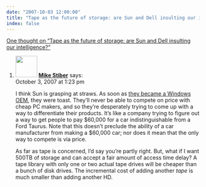 ```yaml
---
date: "2007-10-03 12:00:00"
title: "Tape as the future of storage: are Sun and Dell insulting our intelligence?"
index: false
---
```


[One thought on &ldquo;Tape as the future of storage: are Sun and Dell insulting our intelligence?&rdquo;](/lemire/blog/2007/10-03-tape-as-the-future-of-storage-are-sun-and-dell-insulting-our-intelligence)

<ol class="comment-list">
<li id="comment-49493" class="comment even thread-even depth-1">
<div class="comment-author vcard">
<img alt src="https://secure.gravatar.com/avatar/dada9de44173d6c1b13691554ef8e974?s=56&#038;d=mm&#038;r=g" srcset="https://secure.gravatar.com/avatar/dada9de44173d6c1b13691554ef8e974?s=112&#038;d=mm&#038;r=g 2x" class="avatar avatar-56 photo" height="56" width="56" decoding="async" /> <b class="fn"><a href="https://expert-opinion.blogspot.com/" class="url" rel="ugc external nofollow">Mike Stiber</a></b> <span class="says">says:</span> </div>
<div class="comment-metadata"><time datetime="2007-10-03T13:23:48+00:00">October 3, 2007 at 1:23 pm</time></a> </div>
<div class="comment-content">
<p>I think Sun is grasping at straws. As soon as <a href="https://expert-opinion.blogspot.com/2007/09/sun-going-way-of-silicon-graphics.html" rel="nofollow">they became a Windows OEM</a>, they were toast. They&rsquo;ll never be able to compete on price with cheap PC makers, and so they&rsquo;re desperately trying to come up with a way to differentiate their products. It&rsquo;s like a company trying to figure out a way to get people to pay $60,000 for a car indistinguishable from a Ford Taurus. Note that this doesn&rsquo;t preclude the ability of a car manufacturer from making a $60,000 car; nor does it mean that the only way to compete is via price.</p>
<p>As far as tape is concerned, I&rsquo;d say you&rsquo;re partly right. But, what if I want 500TB of storage and can accept a fair amount of access time delay? A tape library with only one or two actual tape drives will be cheaper than a bunch of disk drives. The incremental cost of adding another <em>tape</em> is much smaller than adding another HD.</p>
</div>
</li>
</ol>
